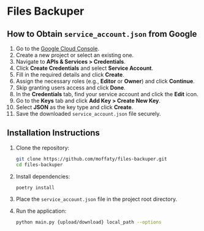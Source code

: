 # Files Backuper

## How to Obtain `service_account.json` from Google

1. Go to the [Google Cloud Console](https://console.cloud.google.com/).
2. Create a new project or select an existing one.
3. Navigate to **APIs & Services > Credentials**.
4. Click **Create Credentials** and select **Service Account**.
5. Fill in the required details and click **Create**.
6. Assign the necessary roles (e.g., **Editor** or **Owner**) and click **Continue**.
7. Skip granting users access and click **Done**.
8. In the **Credentials** tab, find your service account and click the **Edit** icon.
9. Go to the **Keys** tab and click **Add Key > Create New Key**.
10. Select **JSON** as the key type and click **Create**.
11. Save the downloaded `service_account.json` file securely.

## Installation Instructions

1. Clone the repository:

   ```bash
   git clone https://github.com/moffaty/files-backuper.git
   cd files-backuper
   ```

2. Install dependencies:

   ```bash
   poetry install
   ```

3. Place the `service_account.json` file in the project root directory.

4. Run the application:

   ```bash
   python main.py {upload/download} local_path --options
   ```
